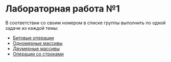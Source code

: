 # Лабораторная работа №1

В соответствии со своим номером в списке группы выполнить по одной задаче из каждой темы:
- [Битовые операции](bits.md)
- [Одномерные массивы](array1d.md)
- [Двумерные массивы](array2d.md)
- [Операции со строками](strings.md)
